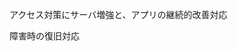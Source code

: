 <!--
title:   AWS アクセス対応　障害対策
tags:    AWS
id:      4f9e9a903be240d2013d
private: false
-->
アクセス対策にサーバ増強と、アプリの継続的改善対応

障害時の復旧対応
